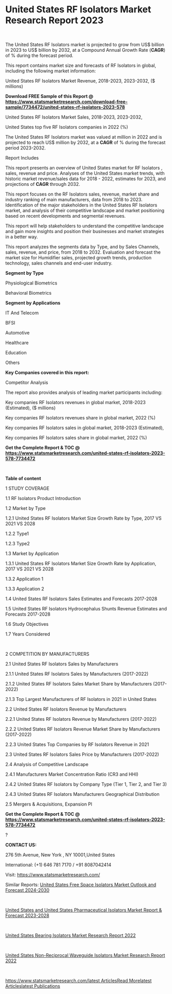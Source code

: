 <h1>United States RF Isolators Market Research Report 2023</h1><br/><p>The United States RF Isolators market is projected to grow from US$ billion in 2023 to US$ billion by 2032, at a Compound Annual Growth Rate (<strong>CAGR</strong>) of % during the forecast period.</p>
 
 
 
 <p>This report contains market size and forecasts of RF Isolators in global, including the following market information:</p>
 
 
 
 <p>United States RF Isolators Market Revenue, 2018-2023, 2023-2032, ($ millions)</p>
 
 
 
 <p><strong>Download FREE Sample of this Report @ <a href="https://www.statsmarketresearch.com/download-free-sample/7734472/united-states-rf-isolators-2023-578">https://www.statsmarketresearch.com/download-free-sample/7734472/united-states-rf-isolators-2023-578</a></strong></p>
 
 
 
 <p>United States RF Isolators Market Sales, 2018-2023, 2023-2032,</p>
 
 
 
 <p>United States top five RF Isolators companies in 2022 (%)</p>
 
 
 
 <p>The United States RF Isolators market was valued at million in 2022 and is projected to reach US$ million by 2032, at a <strong>CAGR</strong> of % during the forecast period 2023-2032.</p>
 
 
 
 <p>Report Includes</p>
 
 
 
 <p>This report presents an overview of United States market for RF Isolators , sales, revenue and price. Analyses of the United States market trends, with historic market revenue/sales data for 2018 - 2022, estimates for 2023, and projections of <strong>CAGR</strong> through 2032.</p>
 
 
 
 <p>This report focuses on the RF Isolators sales, revenue, market share and industry ranking of main manufacturers, data from 2018 to 2023. Identification of the major stakeholders in the United States RF Isolators market, and analysis of their competitive landscape and market positioning based on recent developments and segmental revenues.</p>
 
 
 
 <p>This report will help stakeholders to understand the competitive landscape and gain more insights and position their businesses and market strategies in a better way.</p>
 
 
 
 <p>This report analyzes the segments data by Type, and by Sales Channels, sales, revenue, and price, from 2018 to 2032. Evaluation and forecast the market size for Humidifier sales, projected growth trends, production technology, sales channels and end-user industry.</p>
 
 
 
 <p><strong>Segment by Type</strong></p>
 
 
 
 <p>Physiological Biometrics</p>
 
 
 
 <p>Behavioral Biometrics</p>
 
 
 
 <p><strong>Segment <strong><strong>by Applications</strong></strong></strong></p>
 
 
 
 <p>IT And Telecom</p>
 
 
 
 <p>BFSI</p>
 
 
 
 <p>Automotive</p>
 
 
 
 <p>Healthcare</p>
 
 
 
 <p>Education</p>
 
 
 
 <p>Others</p>
 
 
 
 <p><strong>Key Companies covered in this report:</strong></p>
 
 
 
 <p>Competitor Analysis</p>
 
 
 
 <p>The report also provides analysis of leading market participants including:</p>
 
 
 
 <p>Key companies RF Isolators revenues in global market, 2018-2023 (Estimated), ($ millions)</p>
 
 
 
 <p>Key companies RF Isolators revenues share in global market, 2022 (%)</p>
 
 
 
 <p>Key companies RF Isolators sales in global market, 2018-2023 (Estimated),</p>
 
 
 
 <p>Key companies RF Isolators sales share in global market, 2022 (%)</p>
 
 
 
 <div><b>Get the Complete Report & TOC @ <a href="https://www.statsmarketresearch.com/united-states-rf-isolators-2023-578-7734472">https://www.statsmarketresearch.com/united-states-rf-isolators-2023-578-7734472</a></b></div>
 
 
 
 <p><br />
 
 <b>Table of content</b></p>
 
 
 
 <p>1 STUDY COVERAGE<br />
 
 1.1 RF Isolators Product Introduction<br />
 
 1.2 Market by Type<br />
 
 1.2.1 United States RF Isolators Market Size Growth Rate by Type, 2017 VS 2021 VS 2028<br />
 
 1.2.2 Type1<br />
 
 1.2.3 Type2<br />
 
 1.3 Market by Application<br />
 
 1.3.1 United States RF Isolators Market Size Growth Rate by Application, 2017 VS 2021 VS 2028<br />
 
 1.3.2 Application 1<br />
 
 1.3.3 Application 2<br />
 
 1.4 United States RF Isolators Sales Estimates and Forecasts 2017-2028<br />
 
 1.5 United States RF Isolators Hydrocephalus Shunts Revenue Estimates and Forecasts 2017-2028<br />
 
 1.6 Study Objectives<br />
 
 1.7 Years Considered<br />
 
 <br />
 
 2 COMPETITION BY MANUFACTURERS<br />
 
 2.1 United States RF Isolators Sales by Manufacturers<br />
 
 2.1.1 United States RF Isolators Sales by Manufacturers (2017-2022)<br />
 
 2.1.2 United States RF Isolators Sales Market Share by Manufacturers (2017-2022)<br />
 
 2.1.3 Top Largest Manufacturers of RF Isolators in 2021 in United States<br />
 
 2.2 United States RF Isolators Revenue by Manufacturers<br />
 
 2.2.1 United States RF Isolators Revenue by Manufacturers (2017-2022)<br />
 
 2.2.2 United States RF Isolators Revenue Market Share by Manufacturers (2017-2022)<br />
 
 2.2.3 United States Top Companies by RF Isolators Revenue in 2021<br />
 
 2.3 United States RF Isolators Sales Price by Manufacturers (2017-2022)<br />
 
 2.4 Analysis of Competitive Landscape<br />
 
 2.4.1 Manufacturers Market Concentration Ratio (CR3 and HHI)<br />
 
 2.4.2 United States RF Isolators by Company Type (Tier 1, Tier 2, and Tier 3)<br />
 
 2.4.3 United States RF Isolators Manufacturers Geographical Distribution<br />
 
 2.5 Mergers & Acquisitions, Expansion Pl</p>
 
 
 
 <div><b>Get the Complete Report & TOC @ <a href="https://www.statsmarketresearch.com/united-states-rf-isolators-2023-578-7734472">https://www.statsmarketresearch.com/united-states-rf-isolators-2023-578-7734472</a></b></div>
 
 
 
 <p>? </p>
 
 
 
 <p><b>CONTACT US:</b><br />
 
 276 5th Avenue, New York , NY 10001,United States<br />
 
 International: (+1) 646 781 7170 / +91 8087042414<br />
 
 Visit: <a href="https://www.statsmarketresearch.com/">https://www.statsmarketresearch.com/</a><br />
 
 Similar Reports: <a href="https://www.statsmarketresearch.com/united-states-rf-isolators-2023-578-7734472">United States Free Space Isolators Market Outlook and Forecast 2024-2030</a><br />
 
 <br />
 
 <a href="https://www.statsmarketresearch.com/united-states-rf-isolators-2023-578-7734472">United States and United States Pharmaceutical Isolators Market Report & Forecast 2023-2028</a><br />
 
 <br />
 
 <a href="https://www.statsmarketresearch.com/united-states-rf-isolators-2023-578-7734472">United States Bearing Isolators Market Research Report 2022</a><br />
 
 <br />
 
 <a href="https://www.statsmarketresearch.com/united-states-rf-isolators-2023-578-7734472">United States Non-Reciprocal Waveguide Isolators Market Research Report 2022</a><br />
 
 <br />
 
 <a href="https://gyeongbokgung.com">https://www.statsmarketresearch.com/</a><a href="https://hallyeomaritime.com">latest Articles</a><a href="https://jingwansa.com">Read More</a><a href="https://nguoiviet.jp/">latest Articles</a><a href="https://www.intelmarketresearch.com/">latest Publications</a></p>